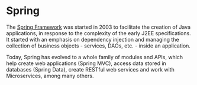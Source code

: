 # Spring
The [Spring Framework](https://spring.io/) was started in 2003 to facilitate the creation of Java applications, in response to the complexity of the early J2EE specifications. It started with an emphasis on dependency injection and managing the collection of business objects - services, DAOs, etc. - inside an application.

Today, Spring has evolved to a whole family of modules and APIs, which help create web applications (Spring MVC), access data stored in databases (Spring Data), create RESTful web services and work with Microservices, among many others.
